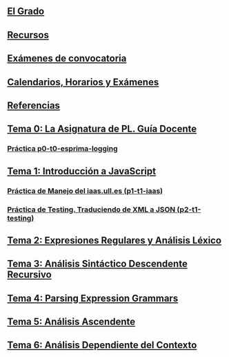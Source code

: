 ## [El Grado](degree.md)

## [Recursos](resources.md)

## [Exámenes de convocatoria](exams.md)

## [Calendarios, Horarios y Exámenes](timetables.md)

## [Referencias](references.md)

## [Tema 0: La Asignatura de PL. Guía Docente](tema0-introduccion-a-pl/guia-docente.md)

### [Práctica p0-t0-esprima-logging](tema0-introduccion-a-pl/practicas/p0-t0-esprima-logging)

## [Tema 1: Introducción a JavaScript](tema1-introduccion-a-javascript/)

### [Práctica de Manejo del iaas.ull.es (p1-t1-iaas)](tema1-introduccion-a-javascript/practicas/p1-t1-iaas/README.md)

### [Práctica de Testing. Traduciendo de XML a JSON (p2-t1-testing)](tema1-introduccion-a-javascript/practicas/p2-t1-testing/)

## [Tema 2: Expresiones Regulares y Análisis Léxico](tema2-expresiones-regulares-y-analisis-lexico/README.md)

## [Tema 3: Análisis Sintáctico Descendente Recursivo](tema3-analisis-descendente-predictivo-recursivo)

## [Tema 4: Parsing Expression Grammars](tema4-parsing-expression-grammars)

## [Tema 5: Análisis Ascendente](tema5-analisis-ascendente)

## [Tema 6: Análisis Dependiente del Contexto](tema6-analisis-dependiente-del-contexto)
